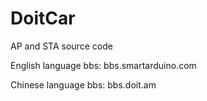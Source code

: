 # DoitCar
AP and STA source code

English language bbs:
bbs.smartarduino.com

Chinese language bbs: 
bbs.doit.am

